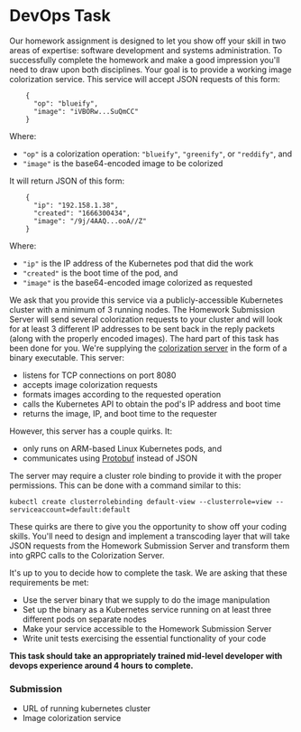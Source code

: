 # DevOps Task

Our homework assignment is designed to let you show off your skill in two areas of expertise: software development and systems administration. To successfully complete the homework and make a good impression you'll need to draw upon both disciplines.
Your goal is to provide a working image colorization service. This service will accept JSON requests of this form:

```    
    {
      "op": "blueify",
      "image": "iVBORw...SuQmCC"
    }
```

Where:
* `"op"` is a colorization operation: `"blueify"`, `"greenify"`, or `"reddify"`, and
* `"image"` is the base64-encoded image to be colorized

It will return JSON of this form:
```    
    {
      "ip": "192.158.1.38",
      "created": "1666300434",
      "image": "/9j/4AAQ...ooA//Z"
    }
```
Where:

* `"ip"` is the IP address of the Kubernetes pod that did the work
* `"created"` is the boot time of the pod, and
* `"image"` is the base64-encoded image colorized as requested

We ask that you provide this service via a publicly-accessible Kubernetes cluster with a minimum of 3 running nodes. The Homework Submission Server will send several colorization requests to your cluster and will look for at least 3 different IP addresses to be sent back in the reply packets (along with the properly encoded images).
The hard part of this task has been done for you. We're supplying the [colorization server](./server) in the form of a binary executable. This server:

* listens for TCP connections on port 8080
* accepts image colorization requests
* formats images according to the requested operation
* calls the Kubernetes API to obtain the pod's IP address and boot time
* returns the image, IP, and boot time to the requester

However, this server has a couple quirks. It:

* only runs on ARM-based Linux Kubernetes pods, and
* communicates using [Protobuf](./api.proto) instead of JSON

The server may require a cluster role binding to provide it with the proper permissions. This can be done with a command similar to this:

```
kubectl create clusterrolebinding default-view --clusterrole=view --serviceaccount=default:default
```

These quirks are there to give you the opportunity to show off your coding skills. You'll need to design and implement a transcoding layer that will take JSON requests from the Homework Submission Server and transform them into gRPC calls to the Colorization Server.

It's up to you to decide how to complete the task. We are asking that these requirements be met:

* Use the server binary that we supply to do the image manipulation
* Set up the binary as a Kubernetes service running on at least three different pods on separate nodes
* Make your service accessible to the Homework Submission Server
* Write unit tests exercising the essential functionality of your code


**This task should take an appropriately trained mid-level developer with devops experience around 4 hours to complete.**

### Submission

* URL of running kubernetes cluster
* Image colorization service
